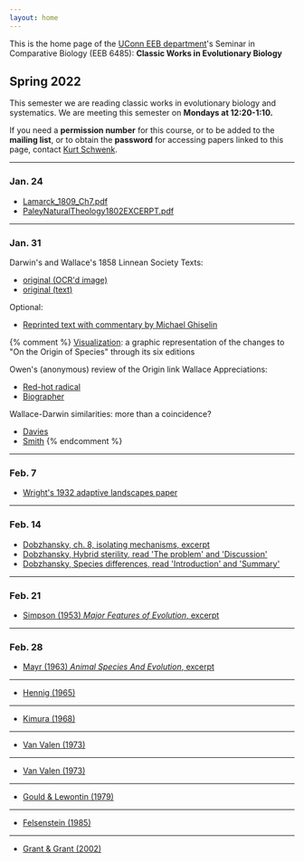 ```yaml
---
layout: home
---
```

This is the home page of the [UConn EEB department](https://eeb.uconn.edu)'s Seminar in Comparative Biology (EEB 6485): **Classic Works in Evolutionary Biology**

## Spring 2022

This semester we are reading classic works in evolutionary biology and systematics. We are meeting this semester on **Mondays at 12:20-1:10.** 

If you need a **permission number** for this course, or to be added to the **mailing list**, or to obtain the **password** for accessing papers linked to this page, contact [Kurt Schwenk](mailto:kurt.schwenk@uconn.edu).

---

### Jan. 24

* [Lamarck_1809_Ch7.pdf](https://hydrodictyon.eeb.uconn.edu/courses/EEB6485/restricted/Lamarck_1809_Ch7.pdf)
* [PaleyNaturalTheology1802EXCERPT.pdf](https://hydrodictyon.eeb.uconn.edu/courses/EEB6485/restricted/PaleyNaturalTheology1802EXCERPT.pdf)

---
  
### Jan. 31

Darwin's and Wallace's 1858 Linnean Society Texts:

* [original (OCR'd image)](http://hydrodictyon.eeb.uconn.edu/courses/EEB6485/restricted/DarwinWallaceORIG1858.pdf)
* [original (text)](http://darwin-online.org.uk/content/frameset?pageseq=1&itemID=F350&viewtype=text)

Optional:

* [Reprinted text with commentary by Michael Ghiselin](http://hydrodictyon.eeb.uconn.edu/courses/EEB6485/restricted/DarwinWallaceGhiselinPreface1858.pdf)

{% comment %}
[Visualization](http://benfry.com/traces/): a graphic representation of the changes to "On the Origin of Species" through its six editions

Owen's (anonymous) review of the Origin link Wallace Appreciations:

* [Red-hot radical](http://hydrodictyon.eeb.uconn.edu/courses/EEB6485/restricted/Evolution%E2%80%99s%20red-hot%20radical.pdf)
* [Biographer](http://hydrodictyon.eeb.uconn.edu/courses/EEB6485/restricted/Knapp_WallaceBiogeographyFounder_Science2013.pdf)
 
Wallace-Darwin similarities: more than a coincidence?

* [Davies](http://hydrodictyon.eeb.uconn.edu/courses/EEB6485/restricted/Davies_DarwinWallaceNonidenpendence_BiolJLinnSoc2013.pdf)
* [Smith](http://hydrodictyon.eeb.uconn.edu/courses/EEB6485/restricted/Smith_Wallace-DarwinMail_BiolJLinnSoc2013.pdf)
{% endcomment %}

---
  
### Feb. 7

* [Wright's 1932 adaptive landscapes paper](https://hydrodictyon.eeb.uconn.edu/courses/EEB6485/restricted/WrightAdaptiveLandscape1932.pdf)

---

### Feb. 14

* [Dobzhansky, ch. 8, isolating mechanisms, excerpt](https://hydrodictyon.eeb.uconn.edu/courses/EEB6485/restricted/Dobzhansky_1937_Ch8_IsolatingMechanisms.pdf)
* [Dobzhansky, Hybrid sterility, read 'The problem' and 'Discussion'](https://hydrodictyon.eeb.uconn.edu/courses/EEB6485/restricted/Dobzhansky_HybridSterilityII_Genetics1936.pdf)
* [Dobzhansky, Species differences, read 'Introduction' and 'Summary'](https://hydrodictyon.eeb.uconn.edu/courses/EEB6485/restricted/Dobzhansky_GeneticNatureSpeciesDiffs_AmNat1937.pdf)

---

### Feb. 21

* [Simpson (1953) *Major Features of Evolution*, excerpt](https://hydrodictyon.eeb.uconn.edu/courses/EEB6485/restricted/SimpsonMajorFeatures1953WithNoteOPT.pdf)

---

### Feb. 28

* [Mayr (1963) *Animal Species And Evolution*, excerpt](https://hydrodictyon.eeb.uconn.edu/courses/EEB6485/restricted/Mayr1963_GeneticRevolutions.pdf)

---

* [Hennig (1965)](https://hydrodictyon.eeb.uconn.edu/courses/EEB6485/restricted/Hennig_1965.pdf)

---

* [Kimura (1968)](https://hydrodictyon.eeb.uconn.edu/courses/EEB6485/restricted/Kimura1968.pdf)

---

* [Van Valen (1973)](https://hydrodictyon.eeb.uconn.edu/courses/EEB6485/restricted/VanValenNewEvolutionaryLaw73.pdf)

---

* [Van Valen (1973)](https://hydrodictyon.eeb.uconn.edu/courses/EEB6485/restricted/VanValenNewEvolutionaryLaw73.pdf)

---

* [Gould & Lewontin (1979)](https://hydrodictyon.eeb.uconn.edu/courses/EEB6485/restricted/GouldLewontinSpandrels79.pdf)

---

* [Felsenstein (1985)](https://hydrodictyon.eeb.uconn.edu/courses/EEB6485/restricted/FelsensteinPhylogCompMethod85.pdf)

---

* [Grant & Grant (2002)](https://hydrodictyon.eeb.uconn.edu/courses/EEB6485/restricted/GrantGrantUnpredictEvol02.pdf)
